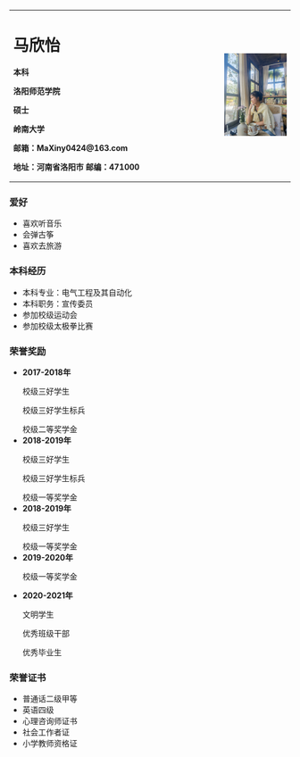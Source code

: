 <table border="0">
  <tr>
    <td width="75%">
      <h1>马欣怡</h1>
      <p><b>本科</b></p >
      <p><b>洛阳师范学院</b></p >
      <p><b>硕士</b></p >
      <p><b>岭南大学</b></p >
      <p><b>邮箱：MaXiny0424@163.com</b></p>
      <p><b>地址：河南省洛阳市
邮编：471000</b></p>
    </td>
    <td width="25%">
    <img src="/1.jpg" width="100%">   
    </td>
  </tr>
</table>


### 爱好
- 喜欢听音乐
- 会弹古筝
- 喜欢去旅游
  
  
### 本科经历
- 本科专业：电气工程及其自动化
- 本科职务：宣传委员
- 参加校级运动会
- 参加校级太极拳比赛

### 荣誉奖励
- <b>2017-2018年</b> <p>校级三好学生</p><p>校级三好学生标兵</p>校级二等奖学金
- <b>2018-2019年</b> <p>校级三好学生</p><p>校级三好学生标兵</p>校级一等奖学金
- <b>2018-2019年</b> <p>校级三好学生</p>校级一等奖学金
- <b>2019-2020年</b> <p>校级一等奖学金</p>
- <b>2020-2021年</b> <p>文明学生</p> <p>优秀班级干部</p> 优秀毕业生
  

### 荣誉证书
- 普通话二级甲等
- 英语四级
- 心理咨询师证书
- 社会工作者证
- 小学教师资格证




